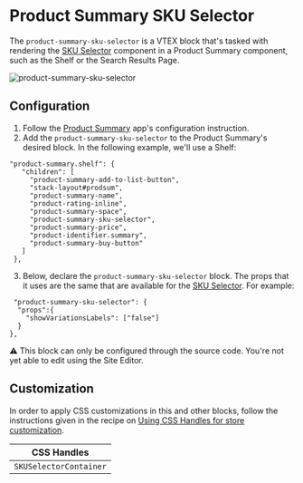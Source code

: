 # Product Summary SKU Selector

The `product-summary-sku-selector` is a VTEX block that's tasked with rendering the [SKU Selector](https://developers.vtex.com/vtex-developer-docs/docs/vtex-store-components-skuselector) component in a Product Summary component, such as the Shelf or the Search Results Page.

![product-summary-sku-selector](https://user-images.githubusercontent.com/52087100/68625690-87f9a580-04b8-11ea-835d-009ac768805f.gif)

## Configuration

1. Follow the [Product Summary](https://developers.vtex.com/vtex-developer-docs/docs/vtex-product-summary) app's configuration instruction.
2. Add the `product-summary-sku-selector` to the Product Summary's desired block. In the following example, we'll use a Shelf:

```
"product-summary.shelf": {
   "children": [
     "product-summary-add-to-list-button",
     "stack-layout#prodsum",
     "product-summary-name",
     "product-rating-inline",
     "product-summary-space",
     "product-summary-sku-selector",
     "product-summary-price",
     "product-identifier.summary",
     "product-summary-buy-button"
   ]
 },
 ```
 
 3. Below, declare the `product-summary-sku-selector` block. The props that it uses are the same that are available for the [SKU Selector](https://developers.vtex.com/vtex-developer-docs/docs/vtex-store-components-skuselector). For example:
 
 ```
  "product-summary-sku-selector": {
   "props":{
     "showVariationsLabels": ["false"]
   }
 },
 ```
:warning: This block can only be configured through the source code. You're not yet able to edit using the Site Editor. 


## Customization

In order to apply CSS customizations in this and other blocks, follow the instructions given in the recipe on [Using CSS Handles for store customization](https://developers.vtex.com/vtex-developer-docs/docs/vtex-io-documentation-using-css-handles-for-store-customization).

| CSS Handles        |
| ------------------ |
| `SKUSelectorContainer` |
